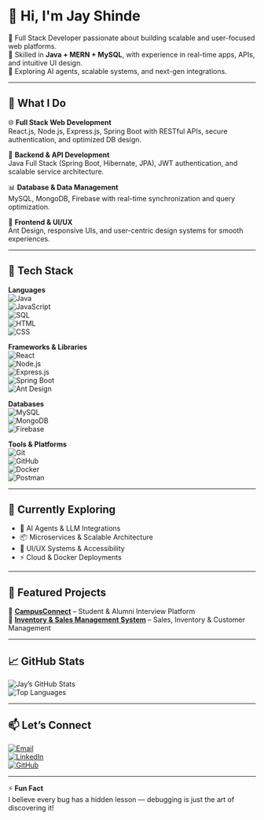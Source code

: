 # 👋 Hi, I'm Jay Shinde  

🚀 Full Stack Developer passionate about building scalable and user-focused web platforms.  
🎯 Skilled in **Java + MERN + MySQL**, with experience in real-time apps, APIs, and intuitive UI design.  
🌱 Exploring AI agents, scalable systems, and next-gen integrations.  

---

## 💼 What I Do  

🌐 **Full Stack Web Development**  
React.js, Node.js, Express.js, Spring Boot with RESTful APIs, secure authentication, and optimized DB design.  

🤖 **Backend & API Development**  
Java Full Stack (Spring Boot, Hibernate, JPA), JWT authentication, and scalable service architecture.  

📊 **Database & Data Management**  
MySQL, MongoDB, Firebase with real-time synchronization and query optimization.  

🎨 **Frontend & UI/UX**  
Ant Design, responsive UIs, and user-centric design systems for smooth experiences.  

---

## 🧰 Tech Stack  

**Languages**  
![Java](https://img.shields.io/badge/Java-ED8B00?style=for-the-badge&logo=java&logoColor=white)  
![JavaScript](https://img.shields.io/badge/JavaScript-F7DF1E?style=for-the-badge&logo=javascript&logoColor=black)  
![SQL](https://img.shields.io/badge/SQL-003B57?style=for-the-badge&logo=database&logoColor=white)  
![HTML](https://img.shields.io/badge/HTML5-E34F26?style=for-the-badge&logo=html5&logoColor=white)  
![CSS](https://img.shields.io/badge/CSS3-1572B6?style=for-the-badge&logo=css3&logoColor=white)  

**Frameworks & Libraries**  
![React](https://img.shields.io/badge/React-20232A?style=for-the-badge&logo=react&logoColor=61DAFB)  
![Node.js](https://img.shields.io/badge/Node.js-43853D?style=for-the-badge&logo=node-dot-js&logoColor=white)  
![Express.js](https://img.shields.io/badge/Express.js-404D59?style=for-the-badge)  
![Spring Boot](https://img.shields.io/badge/Spring%20Boot-6DB33F?style=for-the-badge&logo=springboot&logoColor=white)  
![Ant Design](https://img.shields.io/badge/Ant%20Design-0170FE?style=for-the-badge&logo=antdesign&logoColor=white)  

**Databases**  
![MySQL](https://img.shields.io/badge/MySQL-005C84?style=for-the-badge&logo=mysql&logoColor=white)  
![MongoDB](https://img.shields.io/badge/MongoDB-4EA94B?style=for-the-badge&logo=mongodb&logoColor=white)  
![Firebase](https://img.shields.io/badge/Firebase-FFCA28?style=for-the-badge&logo=firebase&logoColor=black)  

**Tools & Platforms**  
![Git](https://img.shields.io/badge/Git-F05032?style=for-the-badge&logo=git&logoColor=white)  
![GitHub](https://img.shields.io/badge/GitHub-100000?style=for-the-badge&logo=github&logoColor=white)  
![Docker](https://img.shields.io/badge/Docker-2496ED?style=for-the-badge&logo=docker&logoColor=white)  
![Postman](https://img.shields.io/badge/Postman-FF6C37?style=for-the-badge&logo=postman&logoColor=white)  

---

## 🌱 Currently Exploring  
- 🧠 AI Agents & LLM Integrations  
- 📦 Microservices & Scalable Architecture  
- 🎨 UI/UX Systems & Accessibility  
- ⚡ Cloud & Docker Deployments  

---

## 📂 Featured Projects  

🔹 [**CampusConnect**](https://nextstepcampusconnect.netlify.app/) – Student & Alumni Interview Platform  
🔹 [**Inventory & Sales Management System**](https://ambika-spare-parts.netlify.app/) – Sales, Inventory & Customer Management  

---

## 📈 GitHub Stats  

![Jay’s GitHub Stats](https://github-readme-stats.vercel.app/api?username=JayShinde01&show_icons=true&theme=radical)  
![Top Languages](https://github-readme-stats.vercel.app/api/top-langs/?username=JayShinde01&layout=compact&theme=radical)  

---

## 📫 Let’s Connect  

[![Email](https://img.shields.io/badge/Email-D14836?style=for-the-badge&logo=gmail&logoColor=white)](mailto:jay554261@gmail.com)  
[![LinkedIn](https://img.shields.io/badge/LinkedIn-0077B5?style=for-the-badge&logo=linkedin&logoColor=white)](https://linkedin.com/in/jayshinde03)  
[![GitHub](https://img.shields.io/badge/GitHub-100000?style=for-the-badge&logo=github&logoColor=white)](https://github.com/JayShinde01)  

---

⚡ **Fun Fact**  
I believe every bug has a hidden lesson — debugging is just the art of discovering it!  
